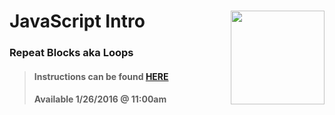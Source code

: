 # JavaScript Intro <img align="right" src="https://github.com/Learning-Fuze/prototypes_C7/blob/assets/assets/images/logos/LF_LOGO.png?raw=true" width="150">
### Repeat Blocks aka Loops

>#### Instructions can be found <a href="http://learning-fuze.github.io/prototypes_C7/#/JS-Repeat-Blocks" target="_blank">HERE</a>
>#### Available 1/26/2016 @ 11:00am